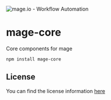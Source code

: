 ![mage.io - Workflow Automation](https://user-images.githubusercontent.com/65276001/173571060-9f2f6d7b-bac0-43b6-bdb2-001da9694058.png)

# mage-core

Core components for mage

```
npm install mage-core
```

## License

You can find the license information [here](https://github.com/mage-io/mage/blob/master/README.md#license)
